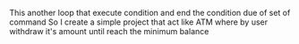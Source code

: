 This another loop that execute condition and end the condition due of set of command 
So I create a simple project that act like ATM where by user withdraw it's amount until reach the minimum balance

